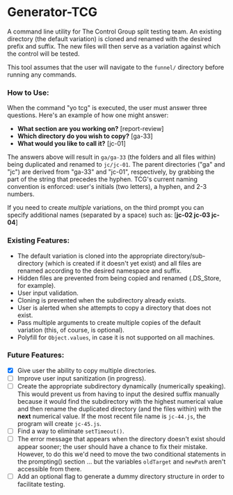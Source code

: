 # Generator-TCG

A command line utility for The Control Group split testing team. An existing directory (the default variation) is cloned and renamed with the desired prefix and suffix. The new files will then serve as a variation against which the control will be tested.

This tool assumes that the user will navigate to the `funnel/` directory before running any commands.

### How to Use:

When the command "yo tcg" is executed, the user must answer three questions. Here's an example of how one might answer:

* **What section are you working on?** [report-review]
* **Which directory do you wish to copy?** [ga-33]
* **What would you like to call it?** [jc-01]

The answers above will result in `ga/ga-33` (the folders and all files within) being duplicated and renamed to `jc/jc-01`. The parent directories ("ga" and "jc") are derived from "ga-33" and "jc-01", respectively, by grabbing the part of the string that precedes the hyphen. TCG's current naming convention is enforced: user's initials (two letters), a hyphen, and 2-3 numbers.

If you need to create *multiple* variations, on the third prompt you can specify additional names (separated by a space) such as: [**jc-02 jc-03 jc-04**]

### Existing Features:

* The default variation is cloned into the appropriate directory/sub-directory (which is created if it doesn't yet exist) and all files are renamed according to the desired namespace and suffix.
* Hidden files are prevented from being copied and renamed (.DS_Store, for example).
* User input validation.
* Cloning is prevented when the subdirectory already exists.
* User is alerted when she attempts to copy a directory that does not exist.
* Pass multiple arguments to create multiple copies of the default variation (this, of course, is optional).
* Polyfill for `Object.values`, in case it is not supported on all machines.

### Future Features:

- [x] Give user the ability to copy multiple directories.
- [ ] Improve user input sanitization (in progress).
- [ ] Create the appropriate subdirectory dynamically (numerically speaking). This would prevent us from having to input the desired suffix manually because it would find the subdirectory with the highest numerical value and then rename the duplicated directory (and the files within) with the **next** numerical value. If the most recent file name is `jc-44.js`, the program will create `jc-45.js`.
- [ ] Find a way to eliminate `setTimeout()`.
- [ ] The error message that appears when the directory doesn't exist should appear sooner; the user should have a chance to fix their mistake. However, to do this we'd need to move the two conditional statements in the prompting() section ... but the variables `oldTarget` and `newPath` aren't accessible from there.
- [ ] Add an optional flag to generate a dummy directory structure in order to facilitate testing.
